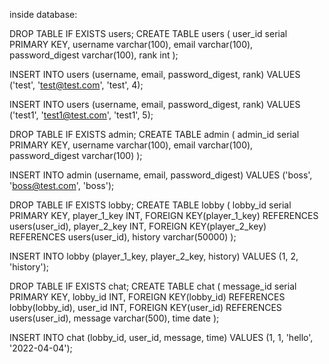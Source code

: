 



inside database:

DROP TABLE IF EXISTS users;
CREATE TABLE users (
    user_id serial PRIMARY KEY,
    username varchar(100),
    email varchar(100),
    password_digest varchar(100),
    rank int
);

INSERT INTO users (username, email, password_digest, rank) VALUES ('test', 'test@test.com', 'test', 4);

INSERT INTO users (username, email, password_digest, rank) VALUES ('test1', 'test1@test.com', 'test1', 5);







DROP TABLE IF EXISTS admin;
CREATE TABLE admin (
    admin_id serial PRIMARY KEY,
    username varchar(100),
    email varchar(100),
    password_digest varchar(100)
);

INSERT INTO admin (username, email, password_digest) VALUES ('boss', 'boss@test.com', 'boss');




DROP TABLE IF EXISTS lobby;
CREATE TABLE lobby (
    lobby_id serial PRIMARY KEY,
    player_1_key INT,
    FOREIGN KEY(player_1_key)
    REFERENCES users(user_id),
    player_2_key INT,
    FOREIGN KEY(player_2_key)
    REFERENCES users(user_id),
    history varchar(50000)
);

INSERT INTO lobby (player_1_key, player_2_key, history) VALUES (1, 2, 'history');







DROP TABLE IF EXISTS chat;
CREATE TABLE chat (
    message_id serial PRIMARY KEY,
    lobby_id INT,
    FOREIGN KEY(lobby_id)
    REFERENCES lobby(lobby_id),
    user_id INT,
    FOREIGN KEY(user_id)
    REFERENCES users(user_id),
    message varchar(500),
    time date
);

INSERT INTO chat (lobby_id, user_id, message, time) VALUES (1, 1, 'hello', '2022-04-04');




